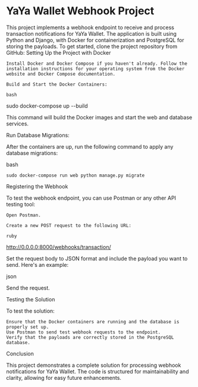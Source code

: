 # YaYa Wallet Webhook Project

This project implements a webhook endpoint to receive and process transaction notifications for YaYa Wallet. The application is built using Python and Django, with Docker for containerization and PostgreSQL for storing the payloads.
To get started, clone the project repository from GitHub:
Setting Up the Project with Docker

    Install Docker and Docker Compose if you haven't already. Follow the installation instructions for your operating system from the Docker website and Docker Compose documentation.

    Build and Start the Docker Containers:

    bash

sudo docker-compose up --build

This command will build the Docker images and start the web and database services.

Run Database Migrations:

After the containers are up, run the following command to apply any database migrations:

bash

    sudo docker-compose run web python manage.py migrate

Registering the Webhook

To test the webhook endpoint, you can use Postman or any other API testing tool:

    Open Postman.

    Create a new POST request to the following URL:

    ruby

http://0.0.0.0:8000/webhooks/transaction/

Set the request body to JSON format and include the payload you want to send. Here's an example:

json


Send the request.


Testing the Solution

To test the solution:

    Ensure that the Docker containers are running and the database is properly set up.
    Use Postman to send test webhook requests to the endpoint.
    Verify that the payloads are correctly stored in the PostgreSQL database.

Conclusion

This project demonstrates a complete solution for processing webhook notifications for YaYa Wallet. The code is structured for maintainability and clarity, allowing for easy future enhancements.